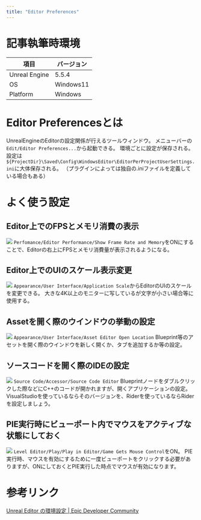 ```yaml
---
title: "Editor Preferences"
---
```

# 記事執筆時環境
| 項目              | バージョン       |
|-------------------|------------------|
| Unreal Engine     | 5.5.4            |
| OS           | Windows11   |
| Platform | Windows |

# Editor Preferencesとは
UnrealEngineのEditorの設定関係が行えるツールウィンドウ。
メニューバーの`Edit/Editor Preferences...`から起動できる。
環境ごとに設定が保存される。
設定は`${ProjectDir}\Saved\Config\WindowsEditor\EditorPerProjectUserSettings.ini`に大体保存される。
（プラグインによっては独自の.iniファイルを定義している場合もある）

# よく使う設定
## Editor上でのFPSとメモリ消費の表示
![](https://storage.googleapis.com/zenn-user-upload/093a8fc0d340-20250501.png)
`Perfomance/Editor Performance/Show Frame Rate and Memory`をONにすることで、Editorの右上にFPSとメモリ消費量が表示されるようになる。

## Editor上でのUIのスケール表示変更
![](https://storage.googleapis.com/zenn-user-upload/30a86ae06771-20250501.png)
`Appearance/User Interface/Application Scale`からEditorのUIのスケールを変更できる。
大きな4K以上のモニターに写しているが文字が小さい場合等に使用する。

## Assetを開く際のウインドウの挙動の設定
![](https://storage.googleapis.com/zenn-user-upload/f435bfeaeb2c-20250501.png)
`Appearance/User Interface/Asset Editor Open Location`
Blueprint等のアセットを開く際のウインドウを新しく開くか、タブを追加するか等の設定。

## ソースコードを開く際のIDEの設定
![](https://storage.googleapis.com/zenn-user-upload/6e0588669e96-20250501.png)
`Source Code/Accessor/Source Code Editor`
Blueprintノードをダブルクリックした際などにC++のコードが開かれますが、開くアプリケーションの設定。
VisualStudioを使っているならそのバージョンを、Riderを使っているならRiderを設定しましょう。

## PIE実行時にビューポート内でマウスをアクティブな状態にしておく
![](https://storage.googleapis.com/zenn-user-upload/772c5cfac7cb-20250502.png)
`Level Editor/Play/Play in Editor/Game Gets Mouse Control`をON。
PIE実行時、マウスを有効にするために一度ビューポートをクリックする必要がありますが、ONにしておくとPIE実行した時点でマウスが有効になります。

# 参考リンク
[Unreal Editor の環境設定 | Epic Developer Community](https://dev.epicgames.com/documentation/ja-jp/unreal-engine/unreal-editor-preferences)